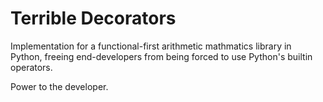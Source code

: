 # Terrible Decorators

Implementation for a functional-first arithmetic mathmatics library in Python, freeing end-developers from being forced to use Python's builtin operators.

Power to the developer.

